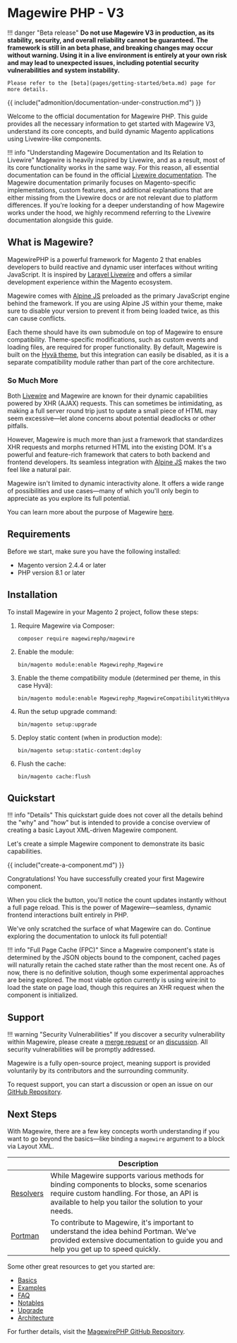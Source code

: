 # Magewire PHP - V3

!!! danger "Beta release"
    **Do not use Magewire V3 in production, as its stability, security, and overall reliability cannot be guaranteed.
    The framework is still in an beta phase, and breaking changes may occur without warning.
    Using it in a live environment is entirely at your own risk and may lead to unexpected issues, including potential
    security vulnerabilities and system instability.**

    Please refer to the [beta](pages/getting-started/beta.md) page for more details.

{{ include("admonition/documentation-under-construction.md") }}

Welcome to the official documentation for Magewire PHP. This guide provides all the necessary information to get started
with Magewire V3, understand its core concepts, and build dynamic Magento applications using Livewire-like components.

!!! info "Understanding Magewire Documentation and Its Relation to Livewire"
    Magewire is heavily inspired by Livewire, and as a result, most of its core functionality works in the same way.
    For this reason, all essential documentation can be found in the official [Livewire documentation](https://livewire.laravel.com/docs/quickstart).
    The Magewire documentation primarily focuses on Magento-specific implementations, custom features,
    and additional explanations that are either missing from the Livewire docs or are not relevant due to platform differences.
    If you're looking for a deeper understanding of how Magewire works under the hood, we highly recommend referring to the
    Livewire documentation alongside this guide.

## What is Magewire?

MagewirePHP is a powerful framework for Magento 2 that enables developers to build reactive and dynamic user interfaces
without writing JavaScript. It is inspired by [Laravel Livewire](https://livewire.laravel.com/) and offers a similar
development experience within the Magento ecosystem.

Magewire comes with [Alpine JS](https://alpinejs.dev/) preloaded as the primary JavaScript engine behind the framework.
If you are using Alpine JS within your theme, make sure to disable your version to prevent it from being loaded twice,
as this can cause conflicts.

Each theme should have its own submodule on top of Magewire to ensure compatibility. Theme-specific modifications,
such as custom events and loading files, are required for proper functionality. By default, Magewire is built on the [Hyvä theme](https://www.hyva.io/),
but this integration can easily be disabled, as it is a separate compatibility module rather than part of the core architecture.

### So Much More

Both [Livewire](https://livewire.laravel.com/) and Magewire are known for their dynamic capabilities powered by XHR (AJAX) requests.
This can sometimes be intimidating, as making a full server round trip just to update a small piece of HTML may seem
excessive—let alone concerns about potential deadlocks or other pitfalls.

However, Magewire is much more than just a framework that standardizes XHR requests and morphs returned HTML into the existing DOM.
It's a powerful and feature-rich framework that caters to both backend and frontend developers.
Its seamless integration with [Alpine JS](https://alpinejs.dev/) makes the two feel like a natural pair.

Magewire isn't limited to dynamic interactivity alone. It offers a wide range of possibilities and use cases—many of
which you'll only begin to appreciate as you explore its full potential.

You can learn more about the purpose of Magewire [here](pages/getting-started/purpose.md).

## Requirements

Before we start, make sure you have the following installed:

- Magento version 2.4.4 or later
- PHP version 8.1 or later

## Installation

To install Magewire in your Magento 2 project, follow these steps:

1. Require Magewire via Composer:
   ```shell
   composer require magewirephp/magewire
   ```
2. Enable the module:
   ```shell
   bin/magento module:enable Magewirephp_Magewire
   ```
3. Enable the theme compatibility module (determined per theme, in this case Hyvä):
   ```shell
   bin/magento module:enable Magewirephp_MagewireCompatibilityWithHyva
   ```
4. Run the setup upgrade command:
   ```shell
   bin/magento setup:upgrade
   ```
5. Deploy static content (when in production mode):
   ```shell
   bin/magento setup:static-content:deploy
   ```
6. Flush the cache:
   ```shell
   bin/magento cache:flush
   ```

## Quickstart

!!! info "Details"
    This quickstart guide does not cover all the details behind the "why" and "how" but is intended to provide a concise
    overview of creating a basic Layout XML-driven Magewire component.

Let's create a simple Magewire component to demonstrate its basic capabilities.

{{ include("create-a-component.md") }}

Congratulations! You have successfully created your first Magewire component.

When you click the button, you'll notice the count updates instantly without a full page reload.
This is the power of Magewire—seamless, dynamic frontend interactions built entirely in PHP.

We've only scratched the surface of what Magewire can do. Continue exploring the documentation to unlock its full potential!

!!! info "Full Page Cache (FPC)"
    Since a Magewire component's state is determined by the JSON objects bound to the component, cached pages will
    naturally retain the cached state rather than the most recent one. As of now, there is no definitive solution,
    though some experimental approaches are being explored. The most viable option currently is using wire:init to load
    the state on page load, though this requires an XHR request when the component is initialized.

## Support

!!! warning "Security Vulnerabilities"
    If you discover a security vulnerability within Magewire, please create a [merge request](https://github.com/magewirephp/magewire/pulls)
    or an [discussion](https://github.com/magewirephp/magewire/discussions). All security vulnerabilities will be promptly addressed.

Magewire is a fully open-source project, meaning support is provided voluntarily by its contributors and the surrounding community.

To request support, you can start a discussion or open an issue on our [GitHub Repository](https://github.com/magewirephp/magewire).

## Next Steps

With Magewire, there are a few key concepts worth understanding if you want to go beyond the basics—like binding a `magewire` argument to a block via Layout XML.

|                                                                  | Description                                                                                                                                                                                     |
|------------------------------------------------------------------|-------------------------------------------------------------------------------------------------------------------------------------------------------------------------------------------------|
| [Resolvers](pages/advanced/architecture/mechanisms/resolvers.md) | While Magewire supports various methods for binding components to blocks, some scenarios require custom handling. For those, an API is available to help you tailor the solution to your needs. |
| [Portman](pages/advanced/architecture/portman.md)                | To contribute to Magewire, it's important to understand the idea behind Portman. We've provided extensive documentation to guide you and help you get up to speed quickly.                      |

Some other great resources to get you started are:

- [Basics](pages/getting-started/basics.md)
- [Examples](pages/getting-started/examples.md)
- [FAQ](pages/getting-started/faq.md)
- [Notables](pages/getting-started/notables.md)
- [Upgrade](pages/getting-started/upgrade.md)
- [Architecture](pages/advanced/architecture/index.md)

For further details, visit the [MagewirePHP GitHub Repository](https://github.com/magewirephp/magewire).
